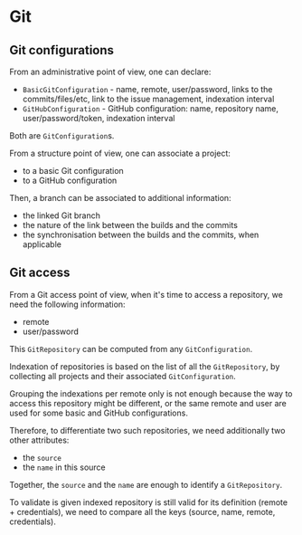 Git
===

## Git configurations

From an administrative point of view, one can declare:

* `BasicGitConfiguration` - name, remote, user/password, links to the commits/files/etc, link to the issue management, indexation interval
* `GitHubConfiguration` - GitHub configuration: name, repository name, user/password/token, indexation interval

Both are `GitConfiguration`s.

From a structure point of view, one can associate a project:

* to a basic Git configuration
* to a GitHub configuration

Then, a branch can be associated to additional information:

* the linked Git branch
* the nature of the link between the builds and the commits
* the synchronisation between the builds and the commits, when applicable

## Git access

From a Git access point of view, when it's time to access a repository, we need the following information:

* remote
* user/password

This `GitRepository` can be computed from any `GitConfiguration`.

Indexation of repositories is based on the list of all the `GitRepository`, by collecting all projects and their
associated `GitConfiguration`.

Grouping the indexations per remote only is not enough because the way to access this repository might be different,
or the same remote and user are used for some basic and GitHub configurations.

Therefore, to differentiate two such repositories, we need additionally two other attributes:

* the `source`
* the `name` in this source

Together, the `source` and the `name` are enough to identify a `GitRepository`.

To validate is given indexed repository is still valid for its definition (remote + credentials), we need to compare
all the keys (source, name, remote, credentials).
